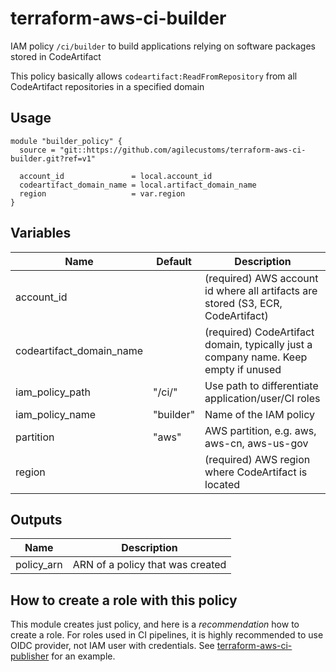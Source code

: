# terraform-aws-ci-builder
IAM policy `/ci/builder` to build applications relying on software packages stored in CodeArtifact

This policy basically allows `codeartifact:ReadFromRepository` from all CodeArtifact repositories in a specified domain

## Usage
```hcl
module "builder_policy" {
  source = "git::https://github.com/agilecustoms/terraform-aws-ci-builder.git?ref=v1"

  account_id               = local.account_id
  codeartifact_domain_name = local.artifact_domain_name
  region                   = var.region
}
```

## Variables
| Name                     | Default   | Description                                                                         |
|--------------------------|-----------|-------------------------------------------------------------------------------------|
| account_id               |           | (required) AWS account id where all artifacts are stored (S3, ECR, CodeArtifact)    |
| codeartifact_domain_name |           | (required) CodeArtifact domain, typically just a company name. Keep empty if unused |
| iam_policy_path          | "/ci/"    | Use path to differentiate application/user/CI roles                                 |
| iam_policy_name          | "builder" | Name of the IAM policy                                                              |
| partition                | "aws"     | AWS partition, e.g. aws, aws-cn, aws-us-gov                                         |
| region                   |           | (required) AWS region where CodeArtifact is located                                 |

## Outputs
| Name        | Description                      |
|-------------|----------------------------------|
| policy_arn  | ARN of a policy that was created |

## How to create a role with this policy
This module creates just policy, and here is a _recommendation_ how to create a role.
For roles used in CI pipelines, it is highly recommended to use OIDC provider, not IAM user with credentials.
See [terraform-aws-ci-publisher](https://github.com/agilecustoms/terraform-aws-ci-publisher) for an example.
